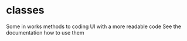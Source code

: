 # classes
Some in works methods to coding UI with a more readable code
See the documentation how to use them
